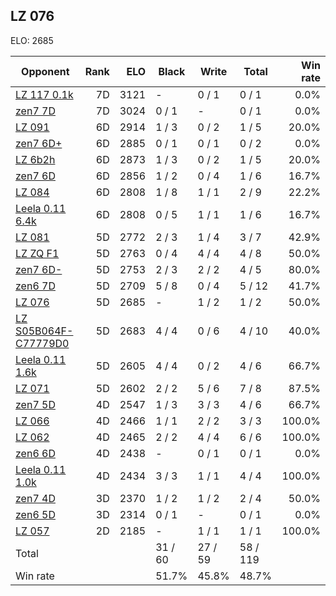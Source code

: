 ## LZ 076 ##

ELO: 2685

Opponent | Rank | ELO | Black | Write | Total | Win rate
---------|-----:|----:|-------|-------|-------|-------:
[LZ 117 0.1k](LZ%20117%200.1k.md) | 7D | 3121 | - | 0 / 1 | 0 / 1 | 0.0%
[zen7 7D](zen7%207D.md) | 7D | 3024 | 0 / 1 | - | 0 / 1 | 0.0%
[LZ 091](LZ%20091.md) | 6D | 2914 | 1 / 3 | 0 / 2 | 1 / 5 | 20.0%
[zen7 6D+](zen7%206D+.md) | 6D | 2885 | 0 / 1 | 0 / 1 | 0 / 2 | 0.0%
[LZ 6b2h](LZ%206b2h.md) | 6D | 2873 | 1 / 3 | 0 / 2 | 1 / 5 | 20.0%
[zen7 6D](zen7%206D.md) | 6D | 2856 | 1 / 2 | 0 / 4 | 1 / 6 | 16.7%
[LZ 084](LZ%20084.md) | 6D | 2808 | 1 / 8 | 1 / 1 | 2 / 9 | 22.2%
[Leela 0.11 6.4k](Leela%200.11%206.4k.md) | 6D | 2808 | 0 / 5 | 1 / 1 | 1 / 6 | 16.7%
[LZ 081](LZ%20081.md) | 5D | 2772 | 2 / 3 | 1 / 4 | 3 / 7 | 42.9%
[LZ ZQ F1](LZ%20ZQ%20F1.md) | 5D | 2763 | 0 / 4 | 4 / 4 | 4 / 8 | 50.0%
[zen7 6D-](zen7%206D-.md) | 5D | 2753 | 2 / 3 | 2 / 2 | 4 / 5 | 80.0%
[zen6 7D](zen6%207D.md) | 5D | 2709 | 5 / 8 | 0 / 4 | 5 / 12 | 41.7%
[LZ 076](LZ%20076.md) | 5D | 2685 | - | 1 / 2 | 1 / 2 | 50.0%
[LZ S05B064F-C77779D0](LZ%20S05B064F-C77779D0.md) | 5D | 2683 | 4 / 4 | 0 / 6 | 4 / 10 | 40.0%
[Leela 0.11 1.6k](Leela%200.11%201.6k.md) | 5D | 2605 | 4 / 4 | 0 / 2 | 4 / 6 | 66.7%
[LZ 071](LZ%20071.md) | 5D | 2602 | 2 / 2 | 5 / 6 | 7 / 8 | 87.5%
[zen7 5D](zen7%205D.md) | 4D | 2547 | 1 / 3 | 3 / 3 | 4 / 6 | 66.7%
[LZ 066](LZ%20066.md) | 4D | 2466 | 1 / 1 | 2 / 2 | 3 / 3 | 100.0%
[LZ 062](LZ%20062.md) | 4D | 2465 | 2 / 2 | 4 / 4 | 6 / 6 | 100.0%
[zen6 6D](zen6%206D.md) | 4D | 2438 | - | 0 / 1 | 0 / 1 | 0.0%
[Leela 0.11 1.0k](Leela%200.11%201.0k.md) | 4D | 2434 | 3 / 3 | 1 / 1 | 4 / 4 | 100.0%
[zen7 4D](zen7%204D.md) | 3D | 2370 | 1 / 2 | 1 / 2 | 2 / 4 | 50.0%
[zen6 5D](zen6%205D.md) | 3D | 2314 | 0 / 1 | - | 0 / 1 | 0.0%
[LZ 057](LZ%20057.md) | 2D | 2185 | - | 1 / 1 | 1 / 1 | 100.0%
Total | | | 31 / 60 | 27 / 59 | 58 / 119 | 
Win rate| | | 51.7% | 45.8% | 48.7% | 
